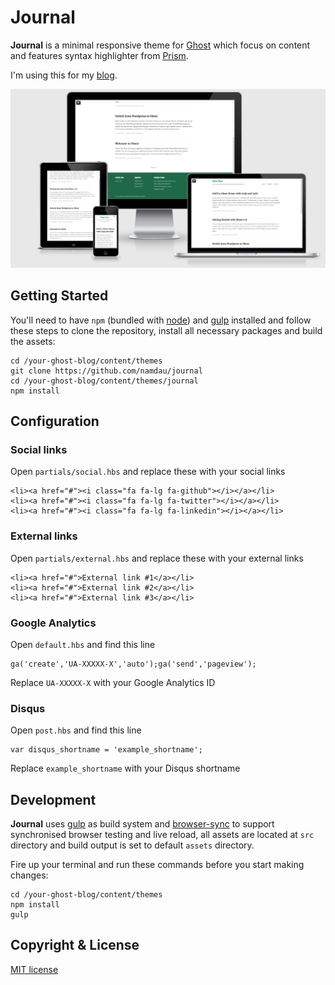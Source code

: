 # Journal

**Journal** is a minimal responsive theme for [Ghost](http://github.com/tryghost/ghost/) which focus on content and features syntax highlighter from [Prism](http://prismjs.com/).

I'm using this for my [blog](http://namdau.com/).

![Journal](screenshot.png)

## Getting Started
You'll need to have `npm` (bundled with [node](https://nodejs.org/)) and [gulp](http://gulpjs.com/) installed and follow these steps to clone the repository, install all necessary packages and build the assets:


	cd /your-ghost-blog/content/themes
	git clone https://github.com/namdau/journal
	cd /your-ghost-blog/content/themes/journal
	npm install


## Configuration
### Social links
Open `partials/social.hbs` and replace these with your social links

	<li><a href="#"><i class="fa fa-lg fa-github"></i></a></li>
	<li><a href="#"><i class="fa fa-lg fa-twitter"></i></a></li>
	<li><a href="#"><i class="fa fa-lg fa-linkedin"></i></a></li>

### External links
Open `partials/external.hbs` and replace these with your external links

	<li><a href="#">External link #1</a></li>
	<li><a href="#">External link #2</a></li>
	<li><a href="#">External link #3</a></li>

### Google Analytics
Open `default.hbs` and find this line

	ga('create','UA-XXXXX-X','auto');ga('send','pageview');

Replace `UA-XXXXX-X` with your Google Analytics ID

### Disqus
Open `post.hbs` and find this line

	var disqus_shortname = 'example_shortname';

Replace `example_shortname` with your Disqus shortname

## Development
**Journal** uses [gulp](http://gulpjs.com/) as build system and [browser-sync](https://www.browsersync.io) to support synchronised browser testing and live reload, all assets are located at `src` directory and build output is set to default `assets` directory.

Fire up your terminal and run these commands before you start making changes:

	cd /your-ghost-blog/content/themes
	npm install
	gulp


## Copyright & License
[MIT license](LICENSE)
